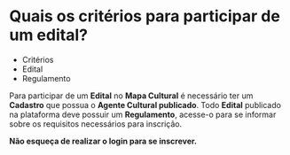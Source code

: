 # Quais os critérios para participar de um edital?

- Critérios
- Edital
- Regulamento


Para participar de um <b>Edital</b> no <b>Mapa Cultural</b> é necessário ter um <b>Cadastro</b> que possua o <b>Agente Cultural publicado</b>. 
Todo <b>Edital</b> publicado na plataforma deve possuir um <b>Regulamento</b>, acesse-o para se informar sobre os requisitos necessários para inscrição.

<b>Não esqueça de realizar o login para se inscrever.</b>